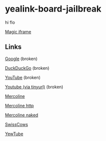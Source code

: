 # yealink-board-jailbreak
hi flo

[Magic iframe](https://jerrynicki.github.io/yealink-board-jailbreak/)

## Links

[Google](https://google.com) (broken)

[DuckDuckGo](https://duckduckgo.com) (broken)

[YouTube](https://youtube.com) (broken)

[Youtube (via tinyurl)](https://tinyurl.com/mr8at6k2) (broken)

[Mercoline](https://mercoline.de)

[Mercoline http](http://mercoline)

[Mercoline naked](mercoline.de)

[SwissCows](https://swisscows.com/de)

[YewTube](https://yewtu.be/)
